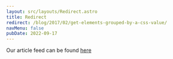 ```yaml
---
layout: src/layouts/Redirect.astro
title: Redirect
redirect: /blog/2017/02/get-elements-grouped-by-a-css-value/
navMenu: false
pubDate: 2022-09-17
---
```

<div>
Our article feed can be found <a href="/blog/2017/02/get-elements-grouped-by-a-css-value/">here</a>
</div>
